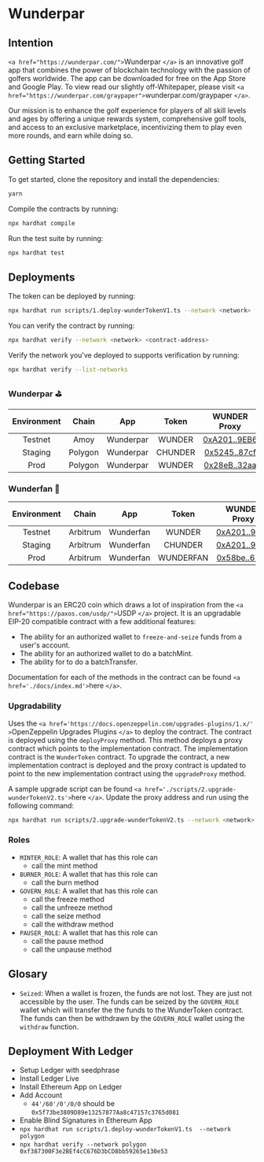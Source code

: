 # Wunderpar

## Intention

`<a href="https://wunderpar.com/">`Wunderpar `</a>` is an innovative golf app that combines the power of blockchain technology with the passion of golfers worldwide. The app can be downloaded for free on the App Store and Google Play. To view read our slightly off-Whitepaper, please visit `<a href="https://wunderpar.com/graypaper">`wunderpar.com/graypaper `</a>`.

Our mission is to enhance the golf experience for players of all skill levels and ages by offering a unique rewards system, comprehensive golf tools, and access to an exclusive marketplace, incentivizing them to play even more rounds, and earn while doing so.

## Getting Started

To get started, clone the repository and install the dependencies:

```bash
yarn
```

Compile the contracts by running:

```bash
npx hardhat compile
```

Run the test suite by running:

```bash
npx hardhat test
```

## Deployments

The token can be deployed by running:

```bash
npx hardhat run scripts/1.deploy-wunderTokenV1.ts --network <network>
```

You can verify the contract by running:

```bash
npx hardhat verify --network <network> <contract-address>
```

Verify the network you've deployed to supports verification by running:

```bash
npx hardhat verify --list-networks
```

### Wunderpar ⛳️

| Environment |  Chain  | App       |  Token  |                                          WUNDER Proxy                                           |                                        V1 Implementation                                        |                                        V2 Implementation                                        |                                          DEFAULT_ADMIN                                          |                                                                                          MINTER_ROLE                                                                                           |                                          GOVERN_ROLE                                          |
| :---------: | :-----: | --------- | :-----: | :---------------------------------------------------------------------------------------------: | :---------------------------------------------------------------------------------------------: | :---------------------------------------------------------------------------------------------: | :---------------------------------------------------------------------------------------------: | :--------------------------------------------------------------------------------------------------------------------------------------------------------------------------------------------: | :-------------------------------------------------------------------------------------------: |
|   Testnet   |  Amoy   | Wunderpar | WUNDER  | [0xA201..9EB6](https://amoy.polygonscan.com/address/0xA201D1aB2264c19893Ebe489280c1456a8B29EB6) | [0x8A03..7b68](https://amoy.polygonscan.com/address/0x8A03A5ff393DD6Bf38839ED5547D0D692D6f7b68) | [0x1176..b991](https://amoy.polygonscan.com/address/0x1176121630EcFCeaAEA1494246ed28824720b991) | [0xA047..54C4](https://amoy.polygonscan.com/address/0xA04703511790408902F71Bb2230c23591c4c54C4) | [0x7D78..Ee9B](https://amoy.polygonscan.com/address/0x7D78710570D65b17D860Dd6AC51ECa426cc8Ee9B), [0x87B..f86](https://amoy.polygonscan.com/address/0x87B731d193Ae13999279d722565e3E2d719a5f86) | [0x61c..b4e](https://amoy.polygonscan.com/address/0x61c671fACDDcB8C5262371A9e7d37153Ab057b4e) |
|   Staging   | Polygon | Wunderpar | CHUNDER |   [0x5245..87cf](https://polygonscan.com/address/0x5245303456acf9fCAfBd98Ff19BCA421580087cf)    |   [0xb7e5..b0E8](https://polygonscan.com/address/0xb7e5F5716c3563a1c410Aa8244A3C63924f1b0E8)    |                                                                                                 |   [0xA047..54C4](https://polygonscan.com/address/0xA04703511790408902F71Bb2230c23591c4c54C4)    |      [0x7D78..Ee9B](https://polygonscan.com/address/0x7D78710570D65b17D860Dd6AC51ECa426cc8Ee9B), [0x87B..f86](https://polygonscan.com/address/0x87B731d193Ae13999279d722565e3E2d719a5f86)      |   [0x61c..b4e](https://polygonscan.com/address/0x61c671fACDDcB8C5262371A9e7d37153Ab057b4e)    |
|    Prod     | Polygon | Wunderpar | WUNDER  |   [0x28eB..32aa](https://polygonscan.com/address/0x28eBFAF629A858D83550B4B8292C7995aF2E32aa)    |   [0xc8Ba..7A8E](https://polygonscan.com/address/0xc8Ba1B2270017f73e9e9Dc2A50779591D4177A8E)    |                                                                                                 |   [0x5f73..d081](https://polygonscan.com/address/0x5f73be3809D89e13257877Aa8c47157c3765d081)    |      [0x7D78..Ee9B](https://polygonscan.com/address/0x7D78710570D65b17D860Dd6AC51ECa426cc8Ee9B), [0x6a5..4a6](https://polygonscan.com/address/0x6a56C11372FC4b9D498AA0D75d4401F22eB414a6)      |   [0xeFF..325](https://polygonscan.com/address/0xeFFF3299f6327c148Ed98AAf9c0D0B2FADcAf325)    |

### Wunderfan 🏈

| Environment |  Chain   | App       |   Token   |                                          WUNDER Proxy                                          |                                       V1 Implementation                                        | V2 Implementation |                                         DEFAULT_ADMIN                                          |                                                                                         MINTER_ROLE                                                                                          |                                         GOVERN_ROLE                                          |
| :---------: | :------: | --------- | :-------: | :--------------------------------------------------------------------------------------------: | :--------------------------------------------------------------------------------------------: | ----------------- | :--------------------------------------------------------------------------------------------: | :------------------------------------------------------------------------------------------------------------------------------------------------------------------------------------------: | :------------------------------------------------------------------------------------------: |
|   Testnet   | Arbitrum | Wunderfan |  WUNDER   | [0xA201..9EB6](https://sepolia.arbiscan.io/address/0xA201D1aB2264c19893Ebe489280c1456a8B29EB6) | [0x8A03..7b68](https://sepolia.arbiscan.io/address/0x8A03A5ff393DD6Bf38839ED5547D0D692D6f7b68) |                   | [0xA047..54C4](https://sepolia.arbiscan.io/address/0xA04703511790408902F71Bb2230c23591c4c54C4) | [0x7D78..Ee9B](https://sepolia.arbiscan.io/address/0x7D78710570D65b17D860Dd6AC51ECa426cc8Ee9B), [0xbed..bB9](https://sepolia.arbiscan.io/address/0xbedF14cd95FC5f251B017Bf87E0879e71e1C7bB9) | [0x0e2..3c7](https://sepolia.arbiscan.io/address/0x0e2eB8c11312d6774252CA143F20D057b1ad43c7) |
|   Staging   | Arbitrum | Wunderfan |  CHUNDER  |     [0xA201..9EB6](https://arbiscan.io/address/0xA201D1aB2264c19893Ebe489280c1456a8B29EB6)     |     [0x8A03..7b68](https://arbiscan.io/address/0x8A03A5ff393DD6Bf38839ED5547D0D692D6f7b68)     |                   |     [0xA047..54C4](https://arbiscan.io/address/0xA04703511790408902F71Bb2230c23591c4c54C4)     |         [0x7D78..Ee9B](https://arbiscan.io/address/0x7D78710570D65b17D860Dd6AC51ECa426cc8Ee9B), [0xbed..bB9](https://arbiscan.io/address/0xbedF14cd95FC5f251B017Bf87E0879e71e1C7bB9)         |     [0x0e2..3c7](https://arbiscan.io/address/0x0e2eB8c11312d6774252CA143F20D057b1ad43c7)     |
|    Prod     | Arbitrum | Wunderfan | WUNDERFAN |     [0x58be..6774](https://arbiscan.io/address/0x58be876955484309706dFd5Fbccdf6D470666774)     |     [0x6A00..9316](https://arbiscan.io/address/0x6A0033a18aA3369e44696CF022d3575a50Ed9316)     |                   |     [0xB5a8..06b8](https://arbiscan.io/address/0xB5a8A434912Ac6ff9Fa1b3C99fDC8Af5789b06b8)     |        [0x7D78..Ee9B](https://arbiscan.io/address/0x7D78710570D65b17D860Dd6AC51ECa426cc8Ee9B), [0x6a5...4a6](https://arbiscan.io/address/0x6a56C11372FC4b9D498AA0D75d4401F22eB414a6)         |    [0xeFFF...325](https://arbiscan.io/address/0xeFFF3299f6327c148Ed98AAf9c0D0B2FADcAf325)    |

## Codebase

Wunderpar is an ERC20 coin which draws a lot of inspiration from the `<a href="https://paxos.com/usdp/">`USDP `</a>` project. It is an upgradable EIP-20 compatible contract with a few additional features:

- The ability for an authorized wallet to `freeze-and-seize` funds from a user's account.
- The ability for an authorized wallet to do a batchMint.
- The ability for to do a batchTransfer.

Documentation for each of the methods in the contract can be found `<a href='./docs/index.md'>`here `</a>`.

### Upgradability

Uses the `<a href='https://docs.openzeppelin.com/upgrades-plugins/1.x/' >`OpenZeppelin Upgrades Plugins `</a>` to deploy the contract. The contract is deployed using the `deployProxy` method. This method deploys a proxy contract which points to the implementation contract. The implementation contract is the `WunderToken` contract. To upgrade the contract, a new implementation contract is deployed and the proxy contract is updated to point to the new implementation contract using the `upgradeProxy` method.

A sample upgrade script can be found `<a href='./scripts/2.upgrade-wunderTokenV2.ts'>`here `</a>`. Update the proxy address and run using the following command:

```bash
npx hardhat run scripts/2.upgrade-wunderTokenV2.ts --network <network>
```

### Roles

- `MINTER_ROLE`: A wallet that has this role can
  - call the mint method
- `BURNER_ROLE`: A wallet that has this role can
  - call the burn method
- `GOVERN_ROLE`: A wallet that has this role can
  - call the freeze method
  - call the unfreeze method
  - call the seize method
  - call the withdraw method
- `PAUSER_ROLE`: A wallet that has this role can
  - call the pause method
  - call the unpause method

## Glosary

- `Seized`: When a wallet is frozen, the funds are not lost. They are just not accessible by the user. The funds can be seized by the `GOVERN_ROLE` wallet which will transfer the the funds to the WunderToken contract. The funds can then be withdrawn by the `GOVERN_ROLE` wallet using the `withdraw` function.

## Deployment With Ledger

- Setup Ledger with seedphrase
- Install Ledger Live
- Install Ethereum App on Ledger
- Add Account
  - `44'/60'/0'/0/0` should be `0x5f73be3809D89e13257877Aa8c47157c3765d081`
- Enable Blind Signatures in Ethereum App
- `npx hardhat run scripts/1.deploy-wunderTokenV1.ts  --network polygon`
- `npx hardhat verify --network polygon 0xf387300F3e2BEf4cC676D3bCD8bb59265e130e53`
